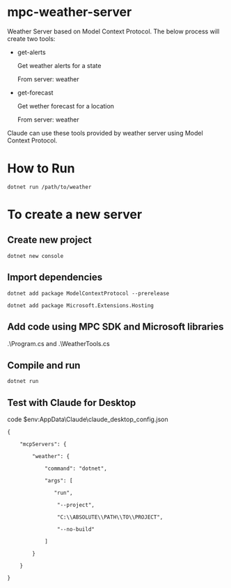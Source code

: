# mpc-weather-server
Weather Server based on Model Context Protocol. The below process will create two tools:

* get-alerts
  
  Get weather alerts for a state

  From server: weather
  
* get-forecast

  Get wether forecast for a location

  From server: weather


Claude can use these tools provided by weather server using Model Context Protocol. 

# How to Run
```dotnet run /path/to/weather```

# To create a new server
## Create new project
```dotnet new console```

## Import dependencies
```dotnet add package ModelContextProtocol --prerelease```

```dotnet add package Microsoft.Extensions.Hosting```

## Add code using MPC SDK and Microsoft libraries
.\Program.cs and .\WeatherTools.cs

## Compile and run
```dotnet run```

## Test with Claude for Desktop
code $env:AppData\Claude\claude_desktop_config.json
```
{

    "mcpServers": {
    
        "weather": {
        
            "command": "dotnet",
            
            "args": [
            
               "run",
               
                "--project",
                
                "C:\\ABSOLUTE\\PATH\\TO\\PROJECT",
                
                "--no-build"
                
            ]
            
        }
        
    }
    
}
```
